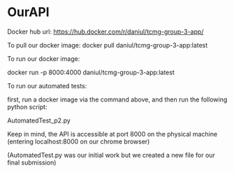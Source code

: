 # OurAPI


Docker hub url: https://hub.docker.com/r/daniul/tcmg-group-3-app/


To pull our docker image:
docker pull daniul/tcmg-group-3-app:latest


To run our docker image:

docker run -p 8000:4000 daniul/tcmg-group-3-app:latest


To run our automated tests:

first, run a docker image via the command above, and then run the following python script:


AutomatedTest_p2.py

Keep in mind, the API is accessible at port 8000 on the physical machine (entering localhost:8000 on our chrome browser)



(AutomatedTest.py was our initial work but we created a new file for our final submission)
